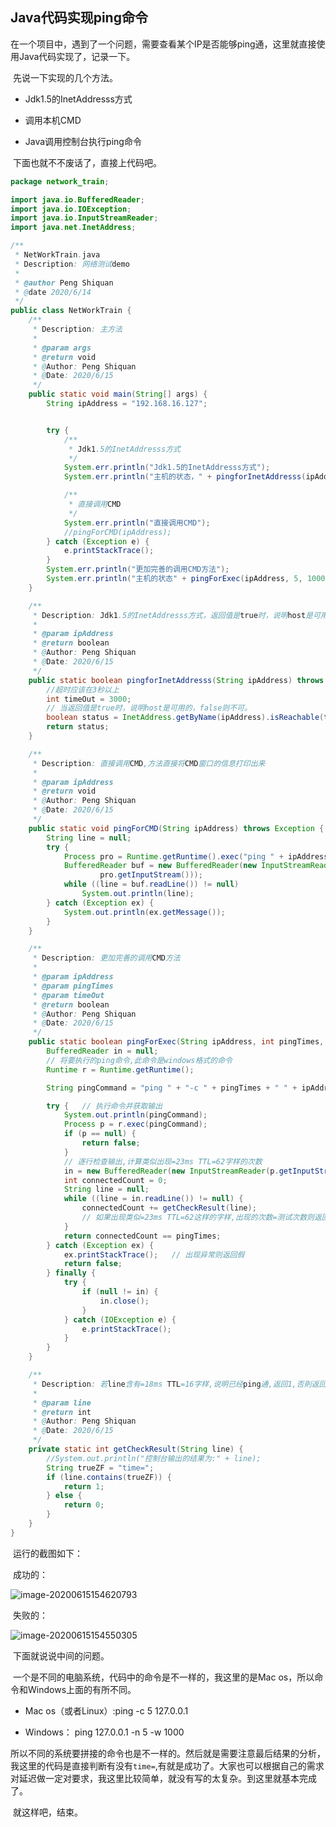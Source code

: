 ## Java代码实现ping命令

​	在一个项目中，遇到了一个问题，需要查看某个IP是否能够ping通，这里就直接使用Java代码实现了，记录一下。

​	先说一下实现的几个方法。

* Jdk1.5的InetAddresss方式

* 调用本机CMD

* Java调用控制台执行ping命令
  

​	下面也就不不废话了，直接上代码吧。

```java
package network_train;

import java.io.BufferedReader;
import java.io.IOException;
import java.io.InputStreamReader;
import java.net.InetAddress;

/**
 * NetWorkTrain.java
 * Description: 网络测试demo
 *
 * @author Peng Shiquan
 * @date 2020/6/14
 */
public class NetWorkTrain {
    /**
     * Description: 主方法
     *
     * @param args
     * @return void
     * @Author: Peng Shiquan
     * @Date: 2020/6/15
     */
    public static void main(String[] args) {
        String ipAddress = "192.168.16.127";


        try {
            /**
             * Jdk1.5的InetAddresss方式
             */
            System.err.println("Jdk1.5的InetAddresss方式");
            System.err.println("主机的状态，" + pingforInetAddresss(ipAddress));

            /**
             * 直接调用CMD
             */
            System.err.println("直接调用CMD");
            //pingForCMD(ipAddress);
        } catch (Exception e) {
            e.printStackTrace();
        }
        System.err.println("更加完善的调用CMD方法");
        System.err.println("主机的状态" + pingForExec(ipAddress, 5, 1000));
    }

    /**
     * Description: Jdk1.5的InetAddresss方式，返回值是true时，说明host是可用的
     *
     * @param ipAddress
     * @return boolean
     * @Author: Peng Shiquan
     * @Date: 2020/6/15
     */
    public static boolean pingforInetAddresss(String ipAddress) throws Exception {
        //超时应该在3秒以上
        int timeOut = 3000;
        // 当返回值是true时，说明host是可用的，false则不可。
        boolean status = InetAddress.getByName(ipAddress).isReachable(timeOut);
        return status;
    }

    /**
     * Description: 直接调用CMD,方法直接将CMD窗口的信息打印出来
     *
     * @param ipAddress
     * @return void
     * @Author: Peng Shiquan
     * @Date: 2020/6/15
     */
    public static void pingForCMD(String ipAddress) throws Exception {
        String line = null;
        try {
            Process pro = Runtime.getRuntime().exec("ping " + ipAddress);
            BufferedReader buf = new BufferedReader(new InputStreamReader(
                    pro.getInputStream()));
            while ((line = buf.readLine()) != null)
                System.out.println(line);
        } catch (Exception ex) {
            System.out.println(ex.getMessage());
        }
    }

    /**
     * Description: 更加完善的调用CMD方法
     *
     * @param ipAddress
     * @param pingTimes
     * @param timeOut
     * @return boolean
     * @Author: Peng Shiquan
     * @Date: 2020/6/15
     */
    public static boolean pingForExec(String ipAddress, int pingTimes, int timeOut) {
        BufferedReader in = null;
        // 将要执行的ping命令,此命令是windows格式的命令
        Runtime r = Runtime.getRuntime();

        String pingCommand = "ping " + "-c " + pingTimes + " " + ipAddress;

        try {   // 执行命令并获取输出
            System.out.println(pingCommand);
            Process p = r.exec(pingCommand);
            if (p == null) {
                return false;
            }
            // 逐行检查输出,计算类似出现=23ms TTL=62字样的次数
            in = new BufferedReader(new InputStreamReader(p.getInputStream()));
            int connectedCount = 0;
            String line = null;
            while ((line = in.readLine()) != null) {
                connectedCount += getCheckResult(line);
                // 如果出现类似=23ms TTL=62这样的字样,出现的次数=测试次数则返回真
            }
            return connectedCount == pingTimes;
        } catch (Exception ex) {
            ex.printStackTrace();   // 出现异常则返回假
            return false;
        } finally {
            try {
                if (null != in) {
                    in.close();
                }
            } catch (IOException e) {
                e.printStackTrace();
            }
        }
    }

    /**
     * Description: 若line含有=18ms TTL=16字样,说明已经ping通,返回1,否則返回0.
     *
     * @param line
     * @return int
     * @Author: Peng Shiquan
     * @Date: 2020/6/15
     */
    private static int getCheckResult(String line) {
        //System.out.println("控制台输出的结果为:" + line);
        String trueZF = "time=";
        if (line.contains(trueZF)) {
            return 1;
        } else {
            return 0;
        }
    }
}
```

​	运行的截图如下：

​	成功的：

![image-20200615154620793](https://1162210866.oss-cn-beijing.aliyuncs.com/uPic/image-20200615154620793.png)

​	失败的：

![image-20200615154550305](https://1162210866.oss-cn-beijing.aliyuncs.com/uPic/image-20200615154550305.png)

​	下面就说说中间的问题。

​	一个是不同的电脑系统，代码中的命令是不一样的，我这里的是Mac os，所以命令和Windows上面的有所不同。

* Mac os（或者Linux）:ping -c 5 127.0.0.1 

* Windows： ping 127.0.0.1 -n 5 -w 1000

​	所以不同的系统要拼接的命令也是不一样的。然后就是需要注意最后结果的分析，我这里的代码是直接判断有没有`time=`,有就是成功了。大家也可以根据自己的需求对延迟做一定对要求，我这里比较简单，就没有写的太复杂。到这里就基本完成了。

​	就这样吧，结束。